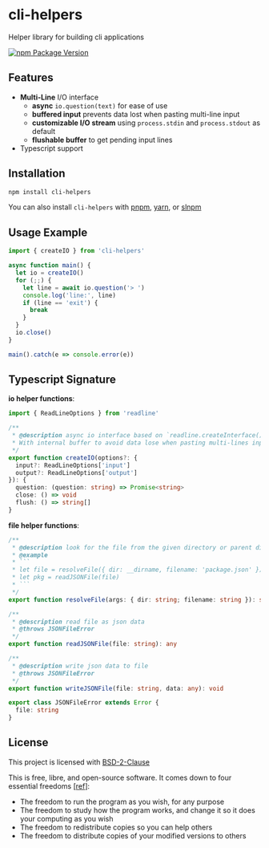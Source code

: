 # cli-helpers

Helper library for building cli applications

[![npm Package Version](https://img.shields.io/npm/v/cli-helpers)](https://www.npmjs.com/package/cli-helpers)

## Features

- **Multi-Line** I/O interface
  - **async** `io.question(text)` for ease of use
  - **buffered input** prevents data lost when pasting multi-line input
  - **customizable I/O stream** using `process.stdin` and `process.stdout` as default
  - **flushable buffer** to get pending input lines
- Typescript support

## Installation

```bash
npm install cli-helpers
```

You can also install `cli-helpers` with [pnpm](https://pnpm.io/), [yarn](https://yarnpkg.com/), or [slnpm](https://github.com/beenotung/slnpm)

## Usage Example

```typescript
import { createIO } from 'cli-helpers'

async function main() {
  let io = createIO()
  for (;;) {
    let line = await io.question('> ')
    console.log('line:', line)
    if (line == 'exit') {
      break
    }
  }
  io.close()
}

main().catch(e => console.error(e))
```

## Typescript Signature

**io helper functions**:

```typescript
import { ReadLineOptions } from 'readline'

/**
 * @description async io interface based on `readline.createInterface()`.
 * With internal buffer to avoid data lose when pasting multi-lines input.
 */
export function createIO(options?: {
  input?: ReadLineOptions['input']
  output?: ReadLineOptions['output']
}): {
  question: (question: string) => Promise<string>
  close: () => void
  flush: () => string[]
}
```

**file helper functions**:

````typescript
/**
 * @description look for the file from the given directory or parent directory recursively
 * @example
 * ```
 * let file = resolveFile({ dir: __dirname, filename: 'package.json' })
 * let pkg = readJSONFile(file)
 * ```
 */
export function resolveFile(args: { dir: string; filename: string }): string

/**
 * @description read file as json data
 * @throws JSONFileError
 */
export function readJSONFile(file: string): any

/**
 * @description write json data to file
 * @throws JSONFileError
 */
export function writeJSONFile(file: string, data: any): void

export class JSONFileError extends Error {
  file: string
}
````

## License

This project is licensed with [BSD-2-Clause](./LICENSE)

This is free, libre, and open-source software. It comes down to four essential freedoms [[ref]](https://seirdy.one/2021/01/27/whatsapp-and-the-domestication-of-users.html#fnref:2):

- The freedom to run the program as you wish, for any purpose
- The freedom to study how the program works, and change it so it does your computing as you wish
- The freedom to redistribute copies so you can help others
- The freedom to distribute copies of your modified versions to others
